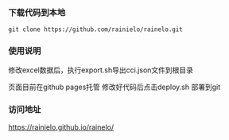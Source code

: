 ### 下载代码到本地
```git clone https://github.com/rainielo/rainelo.git``` 


### 使用说明

修改excel数据后，执行export.sh导出cci.json文件到根目录

页面目前在github pages托管 修改好代码后点击deploy.sh 部署到git



### 访问地址

https://rainielo.github.io/rainelo/
